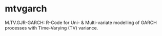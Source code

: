 # mtvgarch
M.TV.GJR-GARCH: R-Code for Uni- &amp; Multi-variate modelling of GARCH processes with Time-Varying (TV) variance.  
